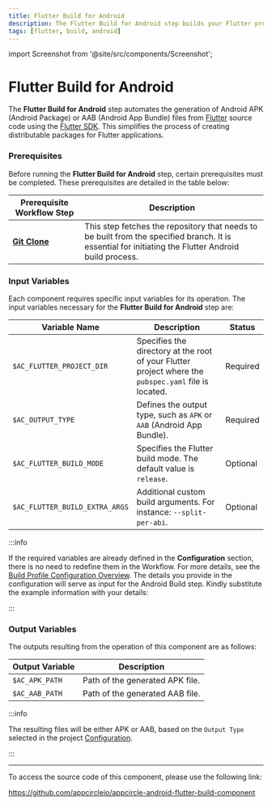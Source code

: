 ```yaml
---
title: Flutter Build for Android
description: The Flutter Build for Android step builds your Flutter project with Flutter SDK.
tags: [flutter, build, android]
---
```


import Screenshot from '@site/src/components/Screenshot';

# Flutter Build for Android

The **Flutter Build for Android** step automates the generation of Android APK (Android Package) or AAB (Android App Bundle) files from [Flutter](https://flutter.dev) source code using the [Flutter SDK](https://docs.flutter.dev/tools/sdk). This simplifies the process of creating distributable packages for Flutter applications.

### Prerequisites

Before running the **Flutter Build for Android** step, certain prerequisites must be completed. These prerequisites are detailed in the table below:

| Prerequisite Workflow Step                                   | Description                                                                                                                                          |
| ------------------------------------------------------------ | ---------------------------------------------------------------------------------------------------------------------------------------------------- |
| [**Git Clone**](/workflows/common-workflow-steps/#git-clone) | This step fetches the repository that needs to be built from the specified branch. It is essential for initiating the Flutter Android build process. |

<Screenshot url='https://cdn.appcircle.io/docs/assets/flutter-workflow-components-build_1.png'/>

### Input Variables

Each component requires specific input variables for its operation. The input variables necessary for the **Flutter Build for Android** step are:

<Screenshot url='https://cdn.appcircle.io/docs/assets/flutter-workflow-components-build_2.png'/>

| Variable Name                  | Description                                                                                           | Status   |
| ------------------------------ | ----------------------------------------------------------------------------------------------------- | -------- |
| `$AC_FLUTTER_PROJECT_DIR`      | Specifies the directory at the root of your Flutter project where the `pubspec.yaml` file is located. | Required |
| `$AC_OUTPUT_TYPE`              | Defines the output type, such as `APK` or `AAB` (Android App Bundle).                                 | Required |
| `$AC_FLUTTER_BUILD_MODE`       | Specifies the Flutter build mode. The default value is `release`.                                     | Optional |
| `$AC_FLUTTER_BUILD_EXTRA_ARGS` | Additional custom build arguments. For instance: `--split-per-abi`.                                   | Optional |

:::info

If the required variables are already defined in the **Configuration** section, there is no need to redefine them in the Workflow. For more details, see the [Build Profile Configuration Overview](/build/build-process-management/build-profile-configuration). The details you provide in the configuration will serve as input for the Android Build step. Kindly substitute the example information with your details:

<Screenshot url='https://cdn.appcircle.io/docs/assets/flutter-workflow-components-build_3.png'/>

:::

### Output Variables

The outputs resulting from the operation of this component are as follows:

| Output Variable | Description                     |
| --------------- | ------------------------------- |
| `$AC_APK_PATH`  | Path of the generated APK file. |
| `$AC_AAB_PATH`  | Path of the generated AAB file. |

:::info

The resulting files will be either APK or AAB, based on the `Output Type` selected in the project [Configuration](/build/build-process-management/build-profile-configuration).

:::

---

To access the source code of this component, please use the following link:

https://github.com/appcircleio/appcircle-android-flutter-build-component

